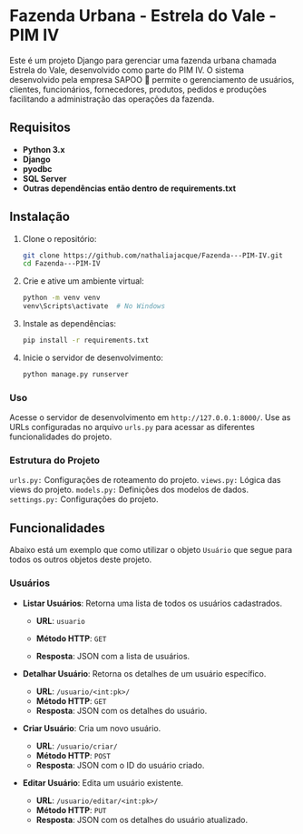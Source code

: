 # Fazenda Urbana - Estrela do Vale - PIM IV

Este é um projeto Django para gerenciar uma fazenda urbana chamada Estrela do Vale, desenvolvido como parte do PIM IV. O sistema desenvolvido pela empresa SAPOO :frog: permite o gerenciamento de usuários, clientes, funcionários, fornecedores, produtos, pedidos e produções facilitando a administração das operações da fazenda. 


## Requisitos

- **Python 3.x**
- **Django**
- **pyodbc**
- **SQL Server**
- **Outras dependências então dentro de requirements.txt**


## Instalação

1. Clone o repositório:

   ```sh
   git clone https://github.com/nathaliajacque/Fazenda---PIM-IV.git
   cd Fazenda---PIM-IV
   ```

2. Crie e ative um ambiente virtual:

   ```sh
   python -m venv venv
   venv\Scripts\activate  # No Windows
   ```

3. Instale as dependências:

   ```sh
   pip install -r requirements.txt
   ```

4. Inicie o servidor de desenvolvimento:

   ```sh
   python manage.py runserver
   ```


### Uso
Acesse o servidor de desenvolvimento em `http://127.0.0.1:8000/`.
Use as URLs configuradas no arquivo `urls.py` para acessar as diferentes funcionalidades do projeto.


### Estrutura do Projeto
`urls.py:` Configurações de roteamento do projeto.
`views.py:` Lógica das views do projeto.
`models.py:` Definições dos modelos de dados.
`settings.py:` Configurações do projeto.


## Funcionalidades
Abaixo está um exemplo que como utilizar o objeto `Usuário` que segue para todos os outros objetos deste projeto.

### Usuários

- **Listar Usuários**: Retorna uma lista de todos os usuários cadastrados.
  - **URL**: `usuario`


  - **Método HTTP**: `GET`
  - **Resposta**: JSON com a lista de usuários.

- **Detalhar Usuário**: Retorna os detalhes de um usuário específico.
  - **URL**: `/usuario/<int:pk>/`
  - **Método HTTP**: `GET`
  - **Resposta**: JSON com os detalhes do usuário.

- **Criar Usuário**: Cria um novo usuário.
  - **URL**: `/usuario/criar/`
  - **Método HTTP**: `POST`
  - **Resposta**: JSON com o ID do usuário criado.

- **Editar Usuário**: Edita um usuário existente.
  - **URL**: `/usuario/editar/<int:pk>/`
  - **Método HTTP**: `PUT`
  - **Resposta**: JSON com os detalhes do usuário atualizado.